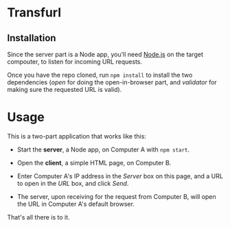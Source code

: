 # Transfurl

## Installation

Since the server part is a Node app, you'll need [Node.js](https://nodejs.org)
on the target compouter, to listen for incoming URL requests.

Once you have the repo cloned, run `npm install` to install the two dependencies
(*open* for doing the open-in-browser part, and *validator* for making sure the
requested URL is valid).

# Usage

This is a two-part application that works like this:

* Start the **server**, a Node app, on Computer A with `npm start`.

* Open the **client**, a simple HTML page, on Computer B.

* Enter Computer A's IP address in the *Server* box on this page, and a URL
  to open in the *URL* box, and click *Send*.

* The server, upon receiving for the request from Computer B, will open the URL
  in Computer A's default browser.

That's all there is to it.
